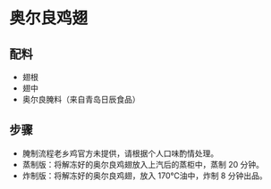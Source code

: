# 奥尔良鸡翅

## 配料
- 翅根
- 翅中
- 奥尔良腌料（来自青岛日辰食品）

## 步骤
- 腌制流程老乡鸡官方未提供，请根据个人口味酌情处理。
- 蒸制版：将解冻好的奥尔良鸡翅放入上汽后的蒸柜中，蒸制 20 分钟。
- 炸制版：将解冻好的奥尔良鸡翅，放入 170℃油中，炸制 8 分钟出品。